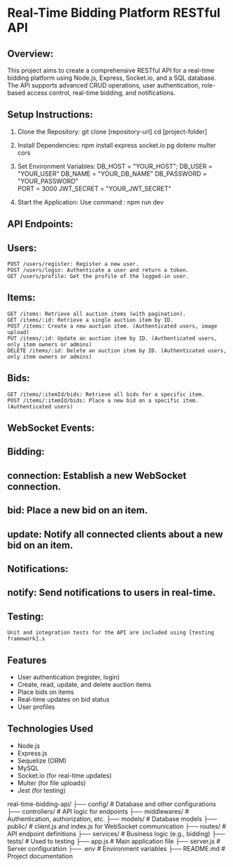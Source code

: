 # Real-Time Bidding Platform RESTful API

## Overview:

This project aims to create a comprehensive RESTful API for a real-time bidding platform using Node.js, Express, Socket.io, and a SQL database. The API supports advanced CRUD operations, user authentication, role-based access control, real-time bidding, and notifications.

## Setup Instructions:

1. Clone the Repository:
   git clone [repository-url]
   cd [project-folder]

2. Install Dependencies:
   npm install express socket.io pg dotenv multer cors

3. Set Environment Variables:
   DB_HOST = "YOUR_HOST";
   DB_USER = "YOUR_USER"
   DB_NAME = "YOUR_DB_NAME"
   DB_PASSWORD = "YOUR_PASSWORD"  
   PORT = 3000
   JWT_SECRET = "YOUR_JWT_SECRET"

4. Start the Application:
   Use command : npm run dev

## API Endpoints:

## Users:

    POST /users/register: Register a new user.
    POST /users/login: Authenticate a user and return a token.
    GET /users/profile: Get the profile of the logged-in user.

## Items:

    GET /items: Retrieve all auction items (with pagination).
    GET /items/:id: Retrieve a single auction item by ID.
    POST /items: Create a new auction item. (Authenticated users, image upload)
    PUT /items/:id: Update an auction item by ID. (Authenticated users, only item owners or admins)
    DELETE /items/:id: Delete an auction item by ID. (Authenticated users, only item owners or admins)

## Bids:

    GET /items/:itemId/bids: Retrieve all bids for a specific item.
    POST /items/:itemId/bids: Place a new bid on a specific item. (Authenticated users)

## WebSocket Events:

## Bidding:

## connection: Establish a new WebSocket connection.

## bid: Place a new bid on an item.

## update: Notify all connected clients about a new bid on an item.

## Notifications:

## notify: Send notifications to users in real-time.

## Testing:

    Unit and integration tests for the API are included using [testing framework].s

## Features

- User authentication (register, login)
- Create, read, update, and delete auction items
- Place bids on items
- Real-time updates on bid status
- User profiles

## Technologies Used

- Node.js
- Express.js
- Sequelize (ORM)
- MySQL
- Socket.io (for real-time updates)
- Multer (for file uploads)
- Jest (for testing)

real-time-bidding-api/
├── config/ # Database and other configurations
├── controllers/ # API logic for endpoints
├── middlewares/ # Authentication, authorization, etc.
├── models/ # Database models
├── public/ # client.js and index.js for WebSocket communication
├── routes/ # API endpoint definitions
├── services/ # Business logic (e.g., bidding)
├── tests/ # Used to testing
├── app.js # Main application file
├── server.js # Server configuration
├── .env # Environment variables
├── README.md # Project documentation
